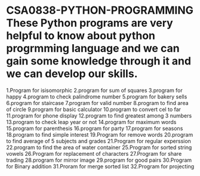 # CSA0838-PYTHON-PROGRAMMING  These Python programs are very helpful to know about python progrmming language and we can gain some  knowledge through it and we can develop our skills.
1.Program for isisomorphic
2.program for sum of squares
3.program for happy
4.program to check palindrome number
5.program for bakery sells
6.program for staircase
7.program for valid number
8.program to find area of circle
9.program for basic calculator
10.program to convert cel to far
11.program for phone display
12.program to find greatest among 3 numbers
13.program to check leap year or not
14.program for maximum words
15.program for parenthesis
16.program for party
17.program for seasons
18.program to find simple interest
19.Program for remove words
20.program to find average of 5 subjects and grades
21.Program for regular experssion
22.program to find the area of water container
25.Program for sorted string vowels
26.Program for replacement of characters
27.Program for share trading
28.program for mirror image
29.program for good pairs
30.Program for Binary addition
31.Proram for merge sorted list
32.Program for projecting
